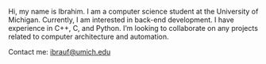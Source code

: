 Hi, my name is Ibrahim. I am a computer science student at the University of Michigan.
Currently, I am interested in back-end development. I have experience in C++, C, and Python.
I’m looking to collaborate on any projects related to computer architecture and automation.

Contact me: ibrauf@umich.edu

<!---
abdurraufib/abdurraufib is a ✨ special ✨ repository because its `README.md` (this file) appears on your GitHub profile.
You can click the Preview link to take a look at your changes.
--->
